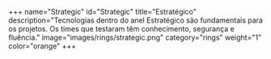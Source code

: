 +++
name="Strategic"
id="Strategic"
title="Estratégico"
description="Tecnologias dentro do anel Estratégico são fundamentais para os projetos. Os times que testaram  têm conhecimento, segurança e fluência."
image="images/rings/strategic.png"
category="rings"
weight="1"
color="orange"
+++
